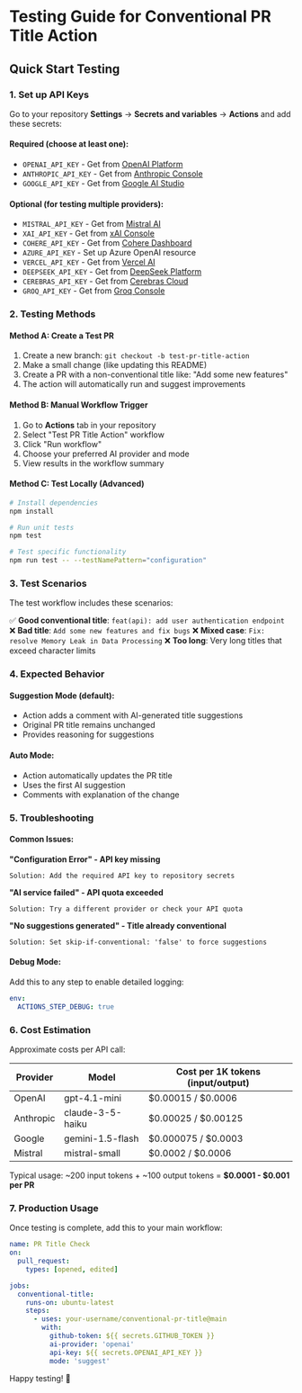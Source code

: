 # Testing Guide for Conventional PR Title Action

## Quick Start Testing

### 1. Set up API Keys

Go to your repository **Settings** → **Secrets and variables** → **Actions** and add these secrets:

#### Required (choose at least one):
- `OPENAI_API_KEY` - Get from [OpenAI Platform](https://platform.openai.com/api-keys)
- `ANTHROPIC_API_KEY` - Get from [Anthropic Console](https://console.anthropic.com/)
- `GOOGLE_API_KEY` - Get from [Google AI Studio](https://makersuite.google.com/app/apikey)

#### Optional (for testing multiple providers):
- `MISTRAL_API_KEY` - Get from [Mistral AI](https://console.mistral.ai/)
- `XAI_API_KEY` - Get from [xAI Console](https://console.x.ai/)
- `COHERE_API_KEY` - Get from [Cohere Dashboard](https://dashboard.cohere.com/)
- `AZURE_API_KEY` - Set up Azure OpenAI resource
- `VERCEL_API_KEY` - Get from [Vercel AI](https://vercel.com/ai)
- `DEEPSEEK_API_KEY` - Get from [DeepSeek Platform](https://platform.deepseek.com/)
- `CEREBRAS_API_KEY` - Get from [Cerebras Cloud](https://cloud.cerebras.ai/)
- `GROQ_API_KEY` - Get from [Groq Console](https://console.groq.com/)

### 2. Testing Methods

#### Method A: Create a Test PR
1. Create a new branch: `git checkout -b test-pr-title-action`
2. Make a small change (like updating this README)
3. Create a PR with a non-conventional title like: "Add some new features"
4. The action will automatically run and suggest improvements

#### Method B: Manual Workflow Trigger
1. Go to **Actions** tab in your repository
2. Select "Test PR Title Action" workflow
3. Click "Run workflow"
4. Choose your preferred AI provider and mode
5. View results in the workflow summary

#### Method C: Test Locally (Advanced)
```bash
# Install dependencies
npm install

# Run unit tests
npm test

# Test specific functionality
npm run test -- --testNamePattern="configuration"
```

### 3. Test Scenarios

The test workflow includes these scenarios:

✅ **Good conventional title**: `feat(api): add user authentication endpoint`
❌ **Bad title**: `Add some new features and fix bugs`
❌ **Mixed case**: `Fix: resolve Memory Leak in Data Processing`
❌ **Too long**: Very long titles that exceed character limits

### 4. Expected Behavior

#### Suggestion Mode (default):
- Action adds a comment with AI-generated title suggestions
- Original PR title remains unchanged
- Provides reasoning for suggestions

#### Auto Mode:
- Action automatically updates the PR title
- Uses the first AI suggestion
- Comments with explanation of the change

### 5. Troubleshooting

#### Common Issues:

**"Configuration Error" - API key missing**
```
Solution: Add the required API key to repository secrets
```

**"AI service failed" - API quota exceeded**
```
Solution: Try a different provider or check your API quota
```

**"No suggestions generated" - Title already conventional**
```
Solution: Set skip-if-conventional: 'false' to force suggestions
```

#### Debug Mode:
Add this to any step to enable detailed logging:
```yaml
env:
  ACTIONS_STEP_DEBUG: true
```

### 6. Cost Estimation

Approximate costs per API call:

| Provider | Model | Cost per 1K tokens (input/output) |
|----------|-------|-----------------------------------|
| OpenAI | gpt-4.1-mini | $0.00015 / $0.0006 |
| Anthropic | claude-3-5-haiku | $0.00025 / $0.00125 |
| Google | gemini-1.5-flash | $0.000075 / $0.0003 |
| Mistral | mistral-small | $0.0002 / $0.0006 |

Typical usage: ~200 input tokens + ~100 output tokens = **$0.0001 - $0.001 per PR**

### 7. Production Usage

Once testing is complete, add this to your main workflow:

```yaml
name: PR Title Check
on:
  pull_request:
    types: [opened, edited]

jobs:
  conventional-title:
    runs-on: ubuntu-latest
    steps:
      - uses: your-username/conventional-pr-title@main
        with:
          github-token: ${{ secrets.GITHUB_TOKEN }}
          ai-provider: 'openai'
          api-key: ${{ secrets.OPENAI_API_KEY }}
          mode: 'suggest'
```

Happy testing! 🚀